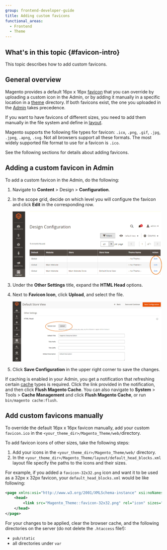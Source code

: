 ```yaml
---
group: frontend-developer-guide
title: Adding custom favicons
functional_areas:
  - Frontend
  - Theme
---
```

## What's in this topic {#favicon-intro}

This topic describes how to add custom favicons.

## General overview

Magento provides a default 16px x 16px [favicon](https://glossary.magento.com/favicon) that you can override by uploading a custom icon in the Admin, or by adding it manually in a specific location in a [theme](https://glossary.magento.com/theme) directory.
If both favicons exist, the one you uploaded in the [Admin](https://glossary.magento.com/admin) takes precedence.

If you want to have favicons of different sizes, you need to add them manually in the file system and define in [layout](https://glossary.magento.com/layout).

Magento supports the following file types for favicon: `.ico`, `.png`, `.gif`, `.jpg`, `.jpeg`, `.apng`, `.svg`. Not all browsers support all these formats. The most widely supported file format to use for a favicon is `.ico`.

See the following sections for details about adding favicons.

## Adding a custom favicon in Admin

To add a custom favicon in the Admin, do the following:

1. Navigate to **Content** > Design > **Configuration**.
1. In the scope grid, decide on which level you will configure the favicon and click **Edit** in the corresponding row.

   ![favicon 1](../../_images/frontend/favicon_2_21.png)

1. Under the **Other Settings** title, expand the **HTML Head** options.
1. Next to **Favicon Icon**, click **Upload**, and select the file.

   ![favicon 2](../../_images/frontend/favicon_1_21.png)

1. Click **Save Configuration** in the upper right corner to save the changes.

If caching is enabled in your Admin, you get a notification that refreshing certain [cache](https://glossary.magento.com/cache) types is required. Click the link provided in the notification, and then click **Flush Magento Cache**. You can also navigate to **System** > Tools > **Cache Management** and click **Flush Magento Cache**, or run `bin/magento cache:flush`.

## Add custom favicons manually

To override the default 16px x 16px favicon manually, add your custom `favicon.ico` in the `<your_theme_dir>/Magento_Theme/web/`directory.

To add favicon icons of other sizes, take the following steps:

1. Add your icons in the `<your_theme_dir>/Magento_Theme/web/` directory.
1. In the `<your_theme_dir>/Magento_Theme/layout/default_head_blocks.xml` layout file specify the paths to the icons and their sizes.

For example, if you added a `favicon-32x32.png` icon and want it to be used as a 32px x 32px favicon, your `default_head_blocks.xml` would be like following:

```xml
<page xmlns:xsi="http://www.w3.org/2001/XMLSchema-instance" xsi:noNamespaceSchemaLocation="urn:magento:framework:View/Layout/etc/page_configuration.xsd">
    <head>
        <link src="Magento_Theme::favicon-32x32.png" rel="icon" sizes="32x32" />
    </head>
</page>
```

For your changes to be applied, clear the browser cache, and the following directories on the server (do not delete the `.htaccess` file!):

-  `pub/static`
-  all directories under `var`
